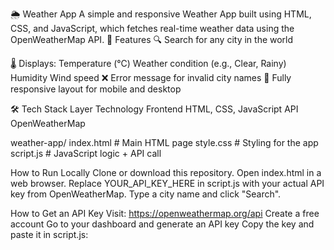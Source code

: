 🌦️ Weather App
A simple and responsive Weather App built using HTML, CSS, and JavaScript, which fetches real-time weather data using the OpenWeatherMap API.
📌 Features
🔍 Search for any city in the world

🌡️ Displays:
Temperature (°C)
Weather condition (e.g., Clear, Rainy)
Humidity
Wind speed
❌ Error message for invalid city names
📱 Fully responsive layout for mobile and desktop

🛠️ Tech Stack
Layer	Technology
Frontend	HTML, CSS, JavaScript
API	OpenWeatherMap

weather-app/
index.html       # Main HTML page
style.css        # Styling for the app
script.js        # JavaScript logic + API call

How to Run Locally
Clone or download this repository.
Open index.html in a web browser.
Replace YOUR_API_KEY_HERE in script.js with your actual API key from OpenWeatherMap.
Type a city name and click "Search".

How to Get an API Key
Visit: https://openweathermap.org/api
Create a free account
Go to your dashboard and generate an API key
Copy the key and paste it in script.js:

